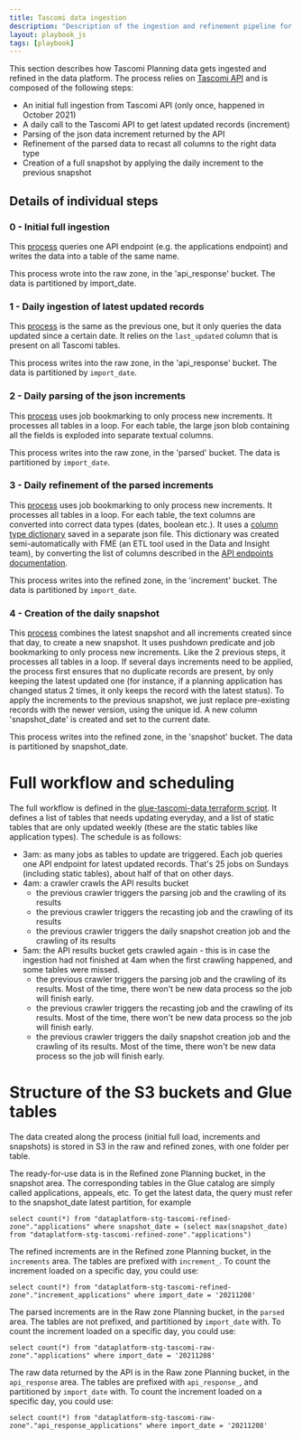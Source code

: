 ```yaml
---
title: Tascomi data ingestion
description: "Description of the ingestion and refinement pipeline for Tascomi planning data"
layout: playbook_js
tags: [playbook]
---
```


This section describes how Tascomi Planning data gets ingested and refined in the data platform. The process relies on [Tascomi API](https://hackney-planning.tascomi.com/rest/v1/documentation.html?public_key=dd95bcd473f46a4325a4021d54500c7d#available-resources) and is composed of the following steps:

- An initial full ingestion from Tascomi API (only once, happened in October 2021)
- A daily call to the Tascomi API to get latest updated records (increment)
- Parsing of the json data increment returned by the API
- Refinement of the parsed data to recast all columns to the right data type
- Creation of a full snapshot by applying the daily increment to the previous snapshot

## Details of individual steps
### 0 - Initial full ingestion
This [process](https://eu-west-2.console.aws.amazon.com/gluestudio/home?region=eu-west-2#/editor/job/stg%20tascomi_api_ingestion_planning/script) queries one API endpoint (e.g. the applications endpoint) and writes the data into a table of the same name.

This process wrote into the raw zone, in the 'api_response' bucket. The data is partitioned by import_date.
### 1 - Daily ingestion of latest updated records
This [process](https://eu-west-2.console.aws.amazon.com/gluestudio/home?region=eu-west-2#/editor/job/stg%20tascomi_api_ingestion_planning/script) is the same as the previous one, but it only queries the data updated since a certain date. It relies on the ```last_updated``` column that is present on all Tascomi tables.

This process writes into the raw zone, in the 'api_response' bucket. The data is partitioned by `import_date`.
### 2 - Daily parsing of the json increments
This [process](https://eu-west-2.console.aws.amazon.com/gluestudio/home?region=eu-west-2#/editor/job/stg%20tascomi_parse_tables_increments_planning/script) uses job bookmarking to only process new increments.
It processes all tables in a loop. For each table, the large json blob containing all the fields is exploded into separate textual columns.

This process writes into the raw zone, in the 'parsed' bucket. The data is partitioned by `import_date`.
### 3 - Daily refinement of the parsed increments
This [process](https://eu-west-2.console.aws.amazon.com/gluestudio/home?region=eu-west-2#/editor/job/stg%20tascomi_recast_tables_increments_planning/script) uses job bookmarking to only process new increments.
It processes all tables in a loop. For each table, the text columns are converted into correct data types (dates, boolean etc.). It uses a [column type dictionary](https://github.com/LBHackney-IT/Data-Platform/blob/main/scripts/jobs/planning/tascomi-column-type-dictionary.json) saved in a separate json file. This dictionary was created semi-automatically with FME (an ETL tool used in the Data and Insight team), by converting the list of columns described in the [API endpoints documentation](https://hackney-planning.tascomi.com/rest/v1/documentation.html?public_key=dd95bcd473f46a4325a4021d54500c7d#available-resources).

This process writes into the refined zone, in the 'increment' bucket. The data is partitioned by `import_date`.
### 4 - Creation of the daily snapshot
This [process](https://eu-west-2.console.aws.amazon.com/gluestudio/home?region=eu-west-2#/editor/job/stg%20tascomi_create_daily_snapshot_planning/script) combines the latest snapshot and all increments created since that day, to create a new snapshot. It uses pushdown predicate and job bookmarking to only process new increments. Like the 2 previous steps, it processes all tables in a loop. If several days increments need to be applied, the process first ensures that no duplicate records are present, by only keeping the latest updated one (for instance, if a planning application has changed status 2 times, it only keeps the record with the latest status). To apply the increments to the previous snapshot, we just replace pre-existing records with the newer version, using the unique id. A new column 'snapshot_date' is created and set to the current date. 

This process writes into the refined zone, in the 'snapshot' bucket. The data is partitioned by snapshot_date.

# Full workflow and scheduling
The full workflow is defined in the [glue-tascomi-data terraform script](https://github.com/LBHackney-IT/Data-Platform/blob/main/terraform/24-aws-glue-tascomi-data.tf). 
It defines a list of tables that needs updating everyday, and a list of static tables that are only updated weekly (these are the static tables like application types). The schedule is as follows:
- 3am: as many jobs as tables to update are triggered. Each job queries one API endpoint for latest updated records. That's 25 jobs on Sundays (including static tables), about half of that on other days.
- 4am: a crawler crawls the API results bucket
  - the previous crawler triggers the parsing job and the crawling of its results
  - the previous crawler triggers the recasting job and the crawling of its results
  - the previous crawler triggers the daily snapshot creation job and the crawling of its results
- 5am: the API results bucket gets crawled again - this is in case the ingestion had not finished at 4am when the first crawling happened, and some tables were missed.
  - the previous crawler triggers the parsing job and the crawling of its results. Most of the time, there won't be new data process so the job will finish early.
  - the previous crawler triggers the recasting job and the crawling of its results. Most of the time, there won't be new data process so the job will finish early.
  - the previous crawler triggers the daily snapshot creation job and the crawling of its results. Most of the time, there won't be new data process so the job will finish early.

# Structure of the S3 buckets and Glue tables
The data created along the process (initial full load, increments and snapshots) is stored in S3 in the raw and refined zones, with one folder per table.

The ready-for-use data is in the Refined zone Planning bucket, in the snapshot area. The corresponding tables in the Glue catalog are simply called applications, appeals, etc. To get the latest data, the query must refer to the snapshot_date latest partition, for example 
```
select count(*) from "dataplatform-stg-tascomi-refined-zone"."applications" where snapshot_date = (select max(snapshot_date) from "dataplatform-stg-tascomi-refined-zone"."applications")
```
The refined increments are in the Refined zone Planning bucket, in the `increments` area. The tables are prefixed with `increment_`. To count the increment loaded on a specific day, you could use: 
```
select count(*) from "dataplatform-stg-tascomi-refined-zone"."increment_applications" where import_date = '20211208'
```

The parsed increments are in the Raw zone Planning bucket, in the `parsed` area. The tables are not prefixed, and partitioned by `import_date` with. To count the increment loaded on a specific day, you could use: 
```
select count(*) from "dataplatform-stg-tascomi-raw-zone"."applications" where import_date = '20211208'
```

The raw data returned by the API is in the Raw zone Planning bucket, in the `api_response` area. The tables are prefixed with `api_response_`, and partitioned by `import_date` with. To count the increment loaded on a specific day, you could use: 
```
select count(*) from "dataplatform-stg-tascomi-raw-zone"."api_response_applications" where import_date = '20211208'
```
